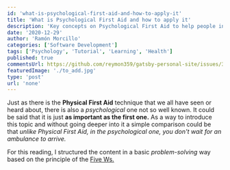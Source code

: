 ```yaml
---
id: 'what-is-psychological-first-aid-and-how-to-apply-it'
title: 'What is Psychological First Aid and how to apply it'
description: 'Key concepts on Psychological First Aid to help people in the immediate aftermath of a disaster'
date: '2020-12-29'
author: 'Ramón Morcillo'
categories: ['Software Development']
tags: ['Psychology', 'Tutorial', 'Learning', 'Health']
published: true
commentsUrl: https://github.com/reymon359/gatsby-personal-site/issues/337
featuredImage: './to_add.jpg'
type: 'post'
url: 'none'
---
```


Just as there is the **Physical First Aid** technique that we all have seen or heard about, there is also a _psychological_ one not so well known. It could be said that it is just **as important as the first one.** As a way to introduce this topic and without going deeper into it a simple comparison could be that _unlike Physical First Aid, in the psychological one, you don't wait for an ambulance to arrive._

For this reading, I structured the content in a basic _problem-solving_ way based on the principle of the [Five Ws.](https://en.wikipedia.org/wiki/Five_Ws)
